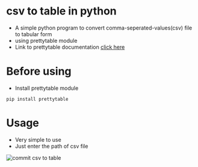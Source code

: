 # csv to table in python
- A simple python program to convert comma-seperated-values(csv) file to tabular form 
- using prettytable module 
- Link to prettytable documentation <a href="https://pypi.org/project/prettytable/"> click here</a>
# Before using 
- Install prettytable module
```
pip install prettytable
```

# Usage 
- Very simple to use 
- Just enter the path of csv file 

![commit csv to table ](https://user-images.githubusercontent.com/72141859/117923421-fe4fb180-b2c1-11eb-90a9-5c78fdf8318f.png)

